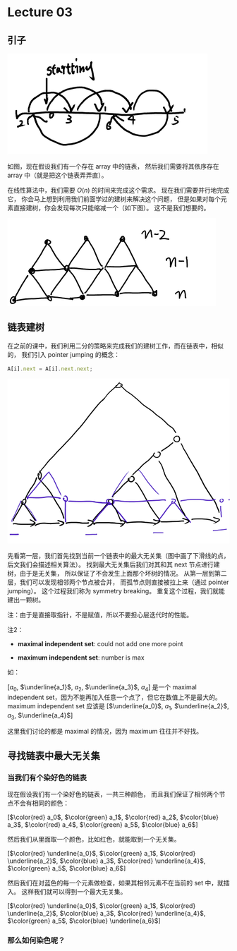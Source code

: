 # Lecture 03

## 引子

![linked list](03-linked-list.png)

如图，现在假设我们有一个存在 array 中的链表，
然后我们需要将其依序存在 array 中（就是把这个链表弄弄直）。

在线性算法中，我们需要 $O(n)$ 的时间来完成这个需求。
现在我们需要并行地完成它，
你会马上想到利用我们前面学过的建树来解决这个问题，
但是如果对每个元素直接建树，你会发现每次只能缩减一个（如下图）。
这不是我们想要的。

![bad tree](03-bad-tree.png)

## 链表建树

在之前的课中，我们利用二分的策略来完成我们的建树工作，而在链表中，相似的，
我们引入 pointer jumping 的概念：

```javascript
A[i].next = A[i].next.next;
```

![tree](03-tree.png)

先看第一层，我们首先找到当前一个链表中的最大无关集（图中画了下滑线的点，后文我们会描述相关算法）。
找到最大无关集后我们对其和其 next 节点进行建树，由于是无关集，
所以保证了不会发生上面那个坏树的情况。
从第一层到第二层，我们可以发现相邻两个节点被合并，
而孤节点则直接被拉上来（通过 pointer jumping）。
这个过程我们称为 symmetry breaking。
重复这个过程，我们就能建出一颗树。

注：由于是直接取指针，不是赋值，所以不要担心层迭代时的性能。

注2：

- __maximal independent set__: could not add one more point

- __maximum independent set__: number is max

如：

[$a_0$, $\underline{a_1}$, $a_2$, $\underline{a_3}$, $a_4$] 是一个 maximal independent set，因为不能再加入任意一个点了，但它在数值上不是最大的。
maximum independent set 应该是 [$\underline{a_0}$, $a_1$, $\underline{a_2}$, $a_3$, $\underline{a_4}$]

这里我们讨论的都是 maximal 的情况，因为 maximum 往往并不好找。

## 寻找链表中最大无关集

### 当我们有个染好色的链表

现在假设我们有一个染好色的链表，一共三种颜色，
而且我们保证了相邻两个节点不会有相同的颜色：

<script type="text/x-mathjax-config">
  MathJax.Hub.Config({ TeX: { extensions: ["color.js"] }});
</script>

[$\color{red} a_0$, $\color{green} a_1$, $\color{red} a_2$, $\color{blue} a_3$, $\color{red} a_4$, $\color{green} a_5$, $\color{blue} a_6$]

然后我们从里面取一个颜色，比如红色，就能取到一个无关集。

[$\color{red} \underline{a_0}$, $\color{green} a_1$, $\color{red} \underline{a_2}$, $\color{blue} a_3$, $\color{red} \underline{a_4}$, $\color{green} a_5$, $\color{blue} a_6$]

然后我们在对蓝色的每一个元素做检查，如果其相邻元素不在当前的 set 中，就插入。
这样我们就可以得到一个最大无关集。

[$\color{red} \underline{a_0}$, $\color{green} a_1$, $\color{red} \underline{a_2}$, $\color{blue} a_3$, $\color{red} \underline{a_4}$, $\color{green} a_5$, $\color{blue} \underline{a_6}$]

### 那么如何染色呢？
